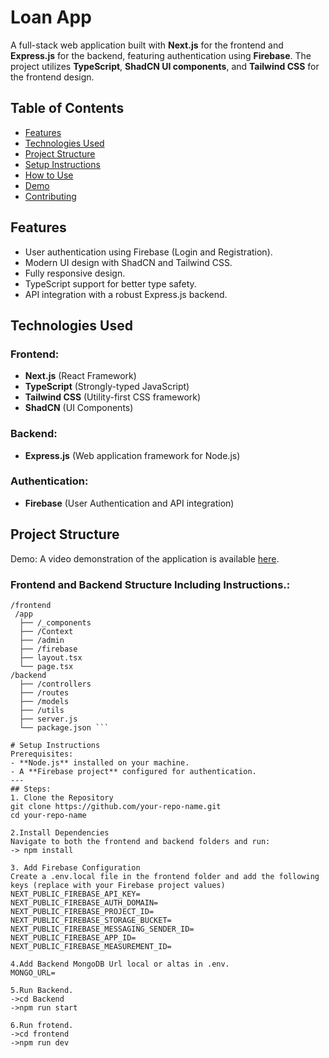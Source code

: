 # Loan App

A full-stack web application built with **Next.js** for the frontend and **Express.js** for the backend, featuring authentication using **Firebase**. The project utilizes **TypeScript**, **ShadCN UI components**, and **Tailwind CSS** for the frontend design.

## Table of Contents

- [Features](#features)
- [Technologies Used](#technologies-used)
- [Project Structure](#project-structure)
- [Setup Instructions](#setup-instructions)
- [How to Use](#how-to-use)
- [Demo](#demo)
- [Contributing](#contributing)

## Features

- User authentication using Firebase (Login and Registration).
- Modern UI design with ShadCN and Tailwind CSS.
- Fully responsive design.
- TypeScript support for better type safety.
- API integration with a robust Express.js backend.

## Technologies Used

### Frontend:
- **Next.js** (React Framework)
- **TypeScript** (Strongly-typed JavaScript)
- **Tailwind CSS** (Utility-first CSS framework)
- **ShadCN** (UI Components)

### Backend:
- **Express.js** (Web application framework for Node.js)

### Authentication:
- **Firebase** (User Authentication and API integration)

## Project Structure

Demo:
A video demonstration of the application is available [here](https://www.dropbox.com/scl/fi/nwjngsk4nx0u5ateiw759/2024-11-20-22-54-33.mkv?rlkey=40teva57jgd8z7c07llgqf09y&st=wp77p575&dl=0).

### Frontend and Backend Structure Including Instructions.:
```plaintext
/frontend
 /app
  ├── /_components
  ├── /Context
  ├── /admin
  ├── /firebase
  ├── layout.tsx
  └── page.tsx
/backend
  ├── /controllers
  ├── /routes
  ├── /models
  ├── /utils
  ├── server.js
  └── package.json ```

# Setup Instructions
Prerequisites:
- **Node.js** installed on your machine.
- A **Firebase project** configured for authentication.
---
## Steps:
1. Clone the Repository
git clone https://github.com/your-repo-name.git
cd your-repo-name

2.Install Dependencies
Navigate to both the frontend and backend folders and run:
-> npm install

3. Add Firebase Configuration
Create a .env.local file in the frontend folder and add the following keys (replace with your Firebase project values)
NEXT_PUBLIC_FIREBASE_API_KEY=
NEXT_PUBLIC_FIREBASE_AUTH_DOMAIN=
NEXT_PUBLIC_FIREBASE_PROJECT_ID=
NEXT_PUBLIC_FIREBASE_STORAGE_BUCKET=
NEXT_PUBLIC_FIREBASE_MESSAGING_SENDER_ID=
NEXT_PUBLIC_FIREBASE_APP_ID=
NEXT_PUBLIC_FIREBASE_MEASUREMENT_ID=

4.Add Backend MongoDB Url local or altas in .env.
MONGO_URL=

5.Run Backend.
->cd Backend
->npm run start

6.Run frotend.
->cd frontend
->npm run dev





